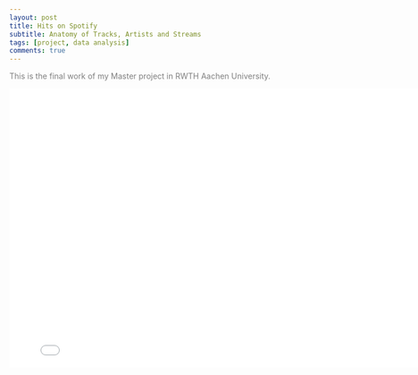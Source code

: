 ```yaml
---
layout: post
title: Hits on Spotify
subtitle: Anatomy of Tracks, Artists and Streams
tags: [project, data analysis]
comments: true
---
```

<font color=gray>This is the final work of my Master project in RWTH Aachen University.</font>     

<iframe src="/assets/final_report_master_project.pdf" style="width:800px; height:500px;" frameborder="0"></iframe>
